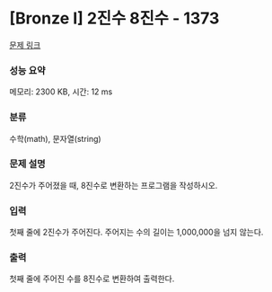 # [Bronze I] 2진수 8진수 - 1373 

[문제 링크](https://www.acmicpc.net/problem/1373) 

### 성능 요약

메모리: 2300 KB, 시간: 12 ms

### 분류

수학(math), 문자열(string)

### 문제 설명

<p>2진수가 주어졌을 때, 8진수로 변환하는 프로그램을 작성하시오.</p>

### 입력 

 <p>첫째 줄에 2진수가 주어진다. 주어지는 수의 길이는 1,000,000을 넘지 않는다.</p>

### 출력 

 <p>첫째 줄에 주어진 수를 8진수로 변환하여 출력한다.</p>

